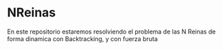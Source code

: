 # NReinas
En este repositorio estaremos resolviendo el problema de las N Reinas de forma dinamica con Backtracking, y con fuerza bruta
